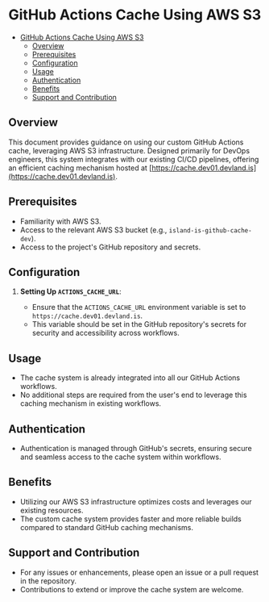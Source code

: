 # GitHub Actions Cache Using AWS S3

<!--toc:start-->

- [GitHub Actions Cache Using AWS S3](#github-actions-cache-using-aws-s3)
  - [Overview](#overview)
  - [Prerequisites](#prerequisites)
  - [Configuration](#configuration)
  - [Usage](#usage)
  - [Authentication](#authentication)
  - [Benefits](#benefits)
  - [Support and Contribution](#support-and-contribution)

<!--toc:end-->

## Overview

This document provides guidance on using our custom GitHub Actions cache, leveraging AWS S3 infrastructure. Designed primarily for DevOps engineers, this system integrates with our existing CI/CD pipelines, offering an efficient caching mechanism hosted at [https://cache.dev01.devland.is](https://cache.dev01.devland.is).

## Prerequisites

- Familiarity with AWS S3.
- Access to the relevant AWS S3 bucket (e.g., `island-is-github-cache-dev`).
- Access to the project's GitHub repository and secrets.

## Configuration

1. **Setting Up `ACTIONS_CACHE_URL`**:

   - Ensure that the `ACTIONS_CACHE_URL` environment variable is set to `https://cache.dev01.devland.is`.
   - This variable should be set in the GitHub repository's secrets for security and accessibility across workflows.

## Usage

- The cache system is already integrated into all our GitHub Actions workflows.
- No additional steps are required from the user's end to leverage this caching mechanism in existing workflows.

## Authentication

- Authentication is managed through GitHub's secrets, ensuring secure and seamless access to the cache system within workflows.

## Benefits

- Utilizing our AWS S3 infrastructure optimizes costs and leverages our existing resources.
- The custom cache system provides faster and more reliable builds compared to standard GitHub caching mechanisms.

## Support and Contribution

- For any issues or enhancements, please open an issue or a pull request in the repository.
- Contributions to extend or improve the cache system are welcome.
